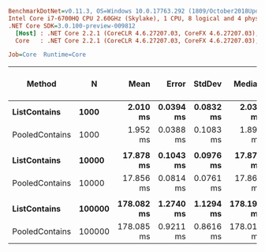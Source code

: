 ``` ini

BenchmarkDotNet=v0.11.3, OS=Windows 10.0.17763.292 (1809/October2018Update/Redstone5)
Intel Core i7-6700HQ CPU 2.60GHz (Skylake), 1 CPU, 8 logical and 4 physical cores
.NET Core SDK=3.0.100-preview-009812
  [Host] : .NET Core 2.2.1 (CoreCLR 4.6.27207.03, CoreFX 4.6.27207.03), 64bit RyuJIT
  Core   : .NET Core 2.2.1 (CoreCLR 4.6.27207.03, CoreFX 4.6.27207.03), 64bit RyuJIT

Job=Core  Runtime=Core  

```
|         Method |      N |       Mean |     Error |    StdDev |     Median | Ratio | RatioSD | Gen 0/1k Op | Gen 1/1k Op | Gen 2/1k Op | Allocated Memory/Op |
|--------------- |------- |-----------:|----------:|----------:|-----------:|------:|--------:|------------:|------------:|------------:|--------------------:|
|   **ListContains** |   **1000** |   **2.010 ms** | **0.0394 ms** | **0.0832 ms** |   **2.034 ms** |  **1.00** |    **0.00** |           **-** |           **-** |           **-** |                   **-** |
| PooledContains |   1000 |   1.952 ms | 0.0388 ms | 0.1083 ms |   1.894 ms |  1.00 |    0.08 |           - |           - |           - |                   - |
|                |        |            |           |           |            |       |         |             |             |             |                     |
|   **ListContains** |  **10000** |  **17.878 ms** | **0.1043 ms** | **0.0976 ms** |  **17.879 ms** |  **1.00** |    **0.00** |           **-** |           **-** |           **-** |                   **-** |
| PooledContains |  10000 |  17.856 ms | 0.0814 ms | 0.0761 ms |  17.862 ms |  1.00 |    0.01 |           - |           - |           - |                   - |
|                |        |            |           |           |            |       |         |             |             |             |                     |
|   **ListContains** | **100000** | **178.082 ms** | **1.2740 ms** | **1.1294 ms** | **178.199 ms** |  **1.00** |    **0.00** |           **-** |           **-** |           **-** |                   **-** |
| PooledContains | 100000 | 178.085 ms | 0.9211 ms | 0.8616 ms | 178.013 ms |  1.00 |    0.01 |           - |           - |           - |                   - |
